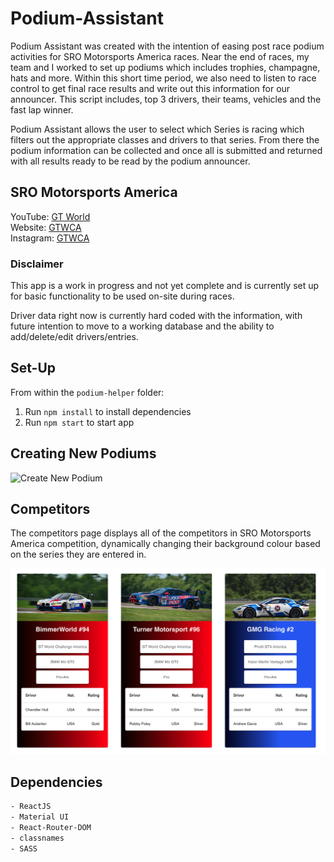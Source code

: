 # Podium-Assistant
Podium Assistant was created with the intention of easing post race podium activities for SRO Motorsports America races. Near the end of races, my team and I worked to set up podiums which includes trophies, champagne, hats and more. Within this short time period, we also need to listen to race control to get final race results and write out this information for our announcer. This script includes, top 3 drivers, their teams, vehicles and the fast lap winner. 

Podium Assistant allows the user to select which Series is racing which filters out the appropriate classes and drivers to that series. From there the podium information can be collected and once all is submitted and returned with all results ready to be read by the podium announcer.

## SRO Motorsports America

YouTube: [GT World](https://www.youtube.com/gtworld)  
Website: [GTWCA](https://www.gt-world-challenge-america.com/)  
Instagram: [GTWCA](https://www.instagram.com/gtworldchallengeamerica/?hl=en)  

### Disclaimer
This app is a work in progress and not yet complete and is currently set up for basic functionality to be used on-site during races.

Driver data right now is currently hard coded with the information, with future intention to move to a working database and the ability to add/delete/edit drivers/entries.

## Set-Up
From within the `podium-helper` folder:

1. Run `npm install` to install dependencies
2. Run `npm start` to start app

## Creating New Podiums
![Create New Podium](https://github.com/woobrendan/Podium-Assistant/blob/main/podium-helper/public/docs/podium_creation.gif?raw=true)

## Competitors

The competitors page displays all of the competitors in SRO Motorsports America competition, dynamically changing their background colour based on the series they are entered in.

![Competitors](https://github.com/woobrendan/Podium-Assistant/blob/main/podium-helper/public/docs/competitors.png?raw=true)

## Dependencies
```sh
- ReactJS
- Material UI
- React-Router-DOM
- classnames
- SASS
```